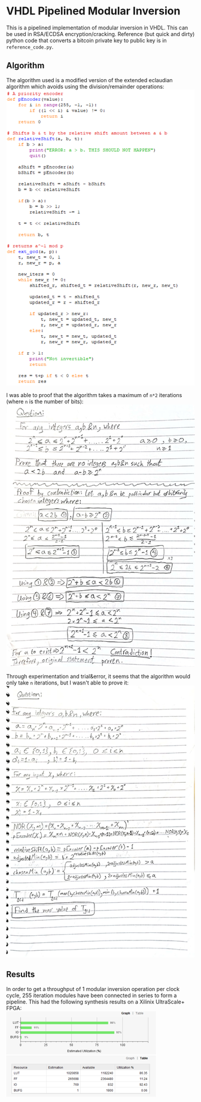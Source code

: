 # VHDL Pipelined Modular Inversion

This is a pipelined implementation of modular inversion in VHDL. This can be used in RSA/ECDSA encryption/cracking. Reference (but quick and dirty) python code that converts a bitcoin private key to public key is in `reference_code.py`.

## Algorithm
The algorithm used is a modified version of the extended eclaudian algorithm which avoids using the division/remainder operations:  
![Algorithm](images/algo.png)

I was able to proof that the algorithm takes a maximum of `n*2` iterations (where `n` is the number of bits):  
![Proof](images/proof.jpg)

Through experimentation and trial&error, it seems that the algorithm would only take `n` iterations, but I wasn't able to prove it:  
![HarderProof](images/harder_proof.jpeg)

## Results
In order to get a throughput of 1 modular inversion operation per clock cycle, 255 iteration modules have been connected in series to form a pipeline. This had the following synthesis results on a Xilinix UltraScale+ FPGA:  
![Screenshot](images/graph.png)
![Screenshot](images/table.png)
